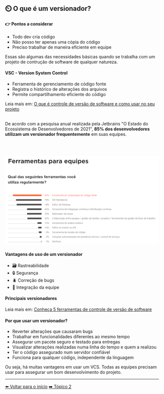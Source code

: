 ## ⏲️ O que é um versionador?

#### 👉 Pontos a considerar
- Todo dev cria código
- Não posso ter apenas uma cópia do código
- Preciso trabalhar de maneira eficiente em equipe

Essas são algumas das necessidades básicas quando se trabalha com um projeto de contrução de software de qualquer natureza.

#### VSC - Version System Control
- Ferramenta de gerenciamento de código fonte
- Registra o histórico de alterações dos arquivos
- Permite compartilhamento eficiente do código

Leia mais em: [O que é controle de versão de software e como usar no seu projeto](https://blog.revelo.com.br/controle-versao-software-como-usar/)

<br/>
De acordo com a pesquisa anual realizada pela Jetbrains "O Estado do Ecossistema de Desenvolvedores de 2021", <b>85% dos desenvolvedores utilizam um versionador frequentemente</b> em suas equipes.

<br/><br/>

![GitHub Essential Logo](./../assets/images/research-01.png)

#### Vantagens de uso de um versionador

- 🗃️ Rastreabilidade
- 🔒 Segurança
- 🪲 Correção de bugs
- 👥 Integração da equipe

#### Principais versionadores

Leia mais em: [Conheça 5 ferramentas de controle de versão de software](https://gaea.com.br/conheca-5-ferramentas-de-controle-de-versao-de-software/)

#### Por que usar um versionador?

- Reverter alterações que causaram bugs
- Trabalhar em funcionalidades diferentes ao mesmo tempo
- Assegurar um pacote seguro e testado para entregas
- Visualizar alterações realizadas numa linha do tempo e quem a realizou
- Ter o código assegurado num servidor confiável
- Funciona para qualquer código, independente da linguagem

Ou seja, há muitas vantagens em usar um VCS. Todas as equipes precisam usar para assegurar um bom desenvolvimento do projeto.

---

[⬅️ Voltar para o início](./../README.md)
[➡️ Tópico 2](./../README.md)
